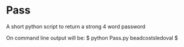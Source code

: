 Pass
====

A short python script to return a strong 4 word password

On command line output will be:
$ python Pass.py
beadcostsledoval
$

